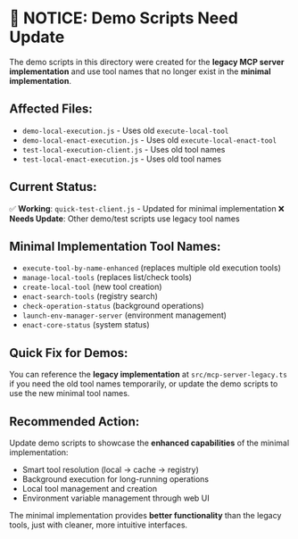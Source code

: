 # 🚨 NOTICE: Demo Scripts Need Update

The demo scripts in this directory were created for the **legacy MCP server implementation** and use tool names that no longer exist in the **minimal implementation**.

## Affected Files:
- `demo-local-execution.js` - Uses old `execute-local-tool` 
- `demo-local-enact-execution.js` - Uses old `execute-local-enact-tool`
- `test-local-execution-client.js` - Uses old tool names
- `test-local-enact-execution.js` - Uses old tool names

## Current Status:
✅ **Working**: `quick-test-client.js` - Updated for minimal implementation
❌ **Needs Update**: Other demo/test scripts use legacy tool names

## Minimal Implementation Tool Names:
- `execute-tool-by-name-enhanced` (replaces multiple old execution tools)
- `manage-local-tools` (replaces list/check tools)
- `create-local-tool` (new tool creation)
- `enact-search-tools` (registry search)
- `check-operation-status` (background operations)
- `launch-env-manager-server` (environment management)
- `enact-core-status` (system status)

## Quick Fix for Demos:
You can reference the **legacy implementation** at `src/mcp-server-legacy.ts` if you need the old tool names temporarily, or update the demo scripts to use the new minimal tool names.

## Recommended Action:
Update demo scripts to showcase the **enhanced capabilities** of the minimal implementation:
- Smart tool resolution (local → cache → registry)
- Background execution for long-running operations  
- Local tool management and creation
- Environment variable management through web UI

The minimal implementation provides **better functionality** than the legacy tools, just with cleaner, more intuitive interfaces.
